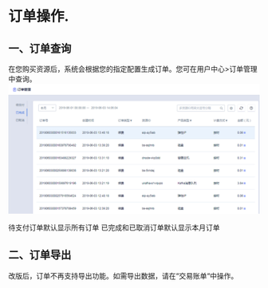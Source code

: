 

# 订单操作.

## 一、订单查询 

在您购买资源后，系统会根据您的指定配置生成订单。您可在用户中心\>订单管理中查询。
![image](/images/20190603140618.png)

待支付订单默认显示所有订单
已完成和已取消订单默认显示本月订单 

## 二、订单导出

改版后，订单不再支持导出功能。如需导出数据，请在“交易账单“中操作。
